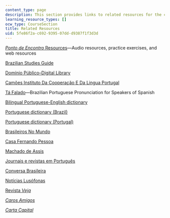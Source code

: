 ```yaml
---
content_type: page
description: This section provides links to related resources for the course.
learning_resource_types: []
ocw_type: CourseSection
title: Related Resources
uid: 5fe86f2a-c692-9395-07dd-d9387f1f3d3d
---
```


[_Ponto de Encontro_ Resources](https://wps.prenhall.com/ml_ponto_de_encontro_2e/)—Audio resources, practice exercises, and web resources

[Brazilian Studies Guide](http://www.umich.edu/~port150/)

[Domínio Público–Digital Library](http://www.dominiopublico.gov.br/pesquisa/PesquisaObraForm.jsp)

[Camões Instituto Da Cooperação E Da Lingua Portugal](http://www.instituto-camoes.pt/)

[Tá Falado](http://www.coerll.utexas.edu/brazilpod/tafalado/)—Brazilian Portuguese Pronunciation for Speakers of Spanish

[Bilingual Portuguese-English dictionary](http://www.wordreference.com)

[Portuguese dictionary (Brazil)](http://www.aulete.com.br/)

[Portuguese dictionary (Portugal)](http://www.priberam.pt/dlpo/)

[Brasileiros No Mundo](http://www.brasileirosnomundo.itamaraty.gov.br/)

[Casa Fernando Pessoa](http://casafernandopessoa.cm-lisboa.pt/)

[Machado de Assis](http://machado.mec.gov.br/)

[Journais e revistas em Português](http://www.jornaiserevistas.com/)

[Conversa Brasileira](https://www.coerll.utexas.edu/coerll/project/conversa-brasileira)

[Notícias Lusófonas](http://www.noticiaslusofonas.com/)

[Revista _Veja_](http://veja.abril.com.br/)

[_Caros Amigos_](https://en.wikipedia.org/wiki/Caros_Amigos)

[_Carta Capital_](http://www.cartacapital.com.br/)